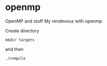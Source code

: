 # openmp
OpenMP and stuff
My rendevouz with openmp

Create directory

<code>mkdir targets</code>

and then

<code>./compile</code>

